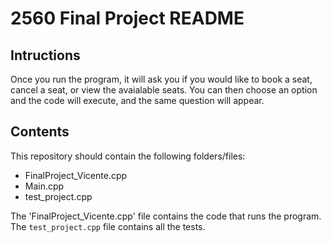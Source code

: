 # 2560 Final Project README

## Intructions 
Once you run the program, it will ask you if you would like to book a seat, cancel a seat, or view the avaialable seats. 
You can then choose an option and the code will execute, and the same question will appear. 


## Contents

This repository should contain the following folders/files:
- FinalProject_Vicente.cpp
- Main.cpp
- test_project.cpp

The 'FinalProject_Vicente.cpp' file contains the code that runs the program. 
The `test_project.cpp` file contains all the tests.
